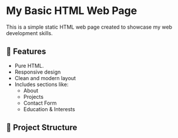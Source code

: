 # My Basic HTML Web Page

This is a simple static HTML web page created to showcase my web development skills.

## 🚀 Features

- Pure HTML.
- Responsive design
- Clean and modern layout
- Includes sections like:
  - About
  - Projects
  - Contact Form
  - Education & Interests

## 📁 Project Structure

